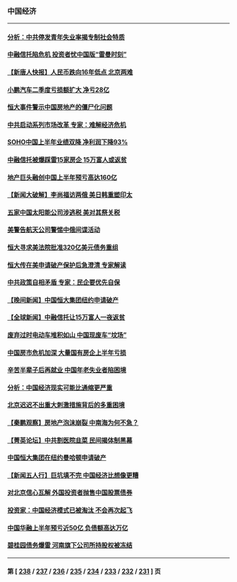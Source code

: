 ### 中国经济
---
#### [分析：中共停发青年失业率揭专制社会特质](../../pages/ncid283/n14056820.md) 
#### [中融信托陷危机 投资者忧中国版“雷曼时刻”](../../pages/ncid283/n14056817.md) 
#### [【新唐人快报】人民币跌向16年低点 北京两难](../../pages/ncid283/n14056764.md) 
#### [小鹏汽车二季度亏损额扩大 净亏28亿](../../pages/ncid283/n14056802.md) 
#### [恒大事件警示中国房地产的僵尸化问题](../../pages/ncid283/n14056784.md) 
#### [中共启动系列市场改革 专家：难解经济危机](../../pages/ncid283/n14056696.md) 
#### [SOHO中国上半年业绩双降 净利润下降93%](../../pages/ncid283/n14056783.md) 
#### [中融信托被爆踩雷15家房企 15万富人或返贫](../../pages/ncid283/n14056629.md) 
#### [地产巨头融创中国上半年预亏高达160亿](../../pages/ncid283/n14056734.md) 
#### [【新闻大破解】李尚福访两俄 美日韩重塑印太](../../pages/ncid283/n14056718.md) 
#### [五家中国太阳能公司涉逃税 美对其祭关税](../../pages/ncid283/n14056715.md) 
#### [美警告航天公司警惕中俄间谍活动](../../pages/ncid283/n14056694.md) 
#### [恒大寻求美法院批准320亿美元债务重组](../../pages/ncid283/n14056700.md) 
#### [恒大传在美申请破产保护后急澄清 专家解读](../../pages/ncid283/n14056524.md) 
#### [中共政策自相矛盾 专家：民企要优先自保](../../pages/ncid283/n14054999.md) 
#### [【晚间新闻】中国恒大集团纽约申请破产](../../pages/ncid283/n14056496.md) 
#### [【全球新闻】中融信托让15万富人一夜返贫](../../pages/ncid283/n14056254.md) 
#### [废弃过时电动车堆积如山 中国现废车“坟场”](../../pages/ncid283/n14056482.md) 
#### [中国房市危机加深 大量国有房企上半年亏损](../../pages/ncid283/n14056447.md) 
#### [辛苦半辈子后再就业 中国年老失业者陷困境](../../pages/ncid283/n14056255.md) 
#### [分析：中国经济现实可能比通缩更严重](../../pages/ncid283/n14056275.md) 
#### [北京迟迟不出重大刺激措施背后的多重困境](../../pages/ncid283/n14056120.md) 
#### [【秦鹏观察】房地产泡沫崩裂 中南海为何不急？](../../pages/ncid283/n14056210.md) 
#### [【菁英论坛】中共割医院韭菜 民间揭体制黑幕](../../pages/ncid283/n14056298.md) 
#### [中国恒大集团在纽约曼哈顿申请破产](../../pages/ncid283/n14056215.md) 
#### [【新闻五人行】巨坑填不完 中国经济比想像更糟](../../pages/ncid283/n14056178.md) 
#### [对北京信心瓦解 外国投资者抛售中国股票债券](../../pages/ncid283/n14056140.md) 
#### [投资家：中国经济模式已被淘汰 不会再次起飞](../../pages/ncid283/n14056209.md) 
#### [中国华融上半年预亏近50亿 负债额高达万亿](../../pages/ncid283/n14056196.md) 
#### [碧桂园债务爆雷 河南旗下公司所持股权被冻结](../../pages/ncid283/n14056185.md) 

---
#### 第 [ [238](./238.md) / [237](./237.md) / [236](./236.md) / [235](./235.md) / [234](./234.md) / [233](./233.md) / [232](./232.md) / [231](./231.md) ] 页
